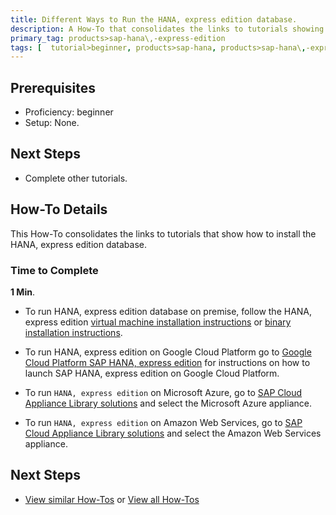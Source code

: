 ```yaml
---
title: Different Ways to Run the HANA, express edition database.
description: A How-To that consolidates the links to tutorials showing how to set up the HANA, express edition database in different environments.
primary_tag: products>sap-hana\,-express-edition
tags: [  tutorial>beginner, products>sap-hana, products>sap-hana\,-express-edition, tutorial>how-to ]
---
```

## Prerequisites  
 - Proficiency: beginner
 - Setup: None.

## Next Steps
 - Complete other tutorials.

## How-To Details
This How-To consolidates the links to tutorials that show how to install the HANA, express edition database. 

### Time to Complete
**1 Min**.

- To run HANA, express edition database on premise, follow the HANA, express edition [virtual machine installation instructions](https://www.sap.com/developer/groups/hxe-install-vm.html) or [binary installation instructions](https://www.sap.com/developer/groups/hxe-install-binary.html).

- To run HANA, express edition on Google Cloud Platform go to [Google Cloud Platform SAP HANA, express edition](https://console.cloud.google.com/launcher/details/sap-public/sap-hana-express) for instructions on how to launch SAP HANA, express edition on Google Cloud Platform.

- To run `HANA, express edition` on Microsoft Azure, go to [SAP Cloud Appliance Library solutions](https://cal.sap.com/catalog#/solutions/d6f5e149-784a-43eb-9dce-58b377d8f440) and select the Microsoft Azure appliance.

- To run `HANA, express edition` on Amazon Web Services, go to [SAP Cloud Appliance Library solutions](https://cal.sap.com/catalog#/solutions/d6f5e149-784a-43eb-9dce-58b377d8f440) and select the Amazon Web Services appliance.

## Next Steps
 - [View similar How-Tos](http://www.sap.com/developer/tutorials.html) or [View all How-Tos](http://www.sap.com/developer/tutorials.html)

